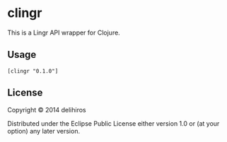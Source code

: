 # clingr

This is a Lingr API wrapper for Clojure.

## Usage

	[clingr "0.1.0"]

## License

Copyright © 2014 delihiros

Distributed under the Eclipse Public License either version 1.0 or (at
your option) any later version.
